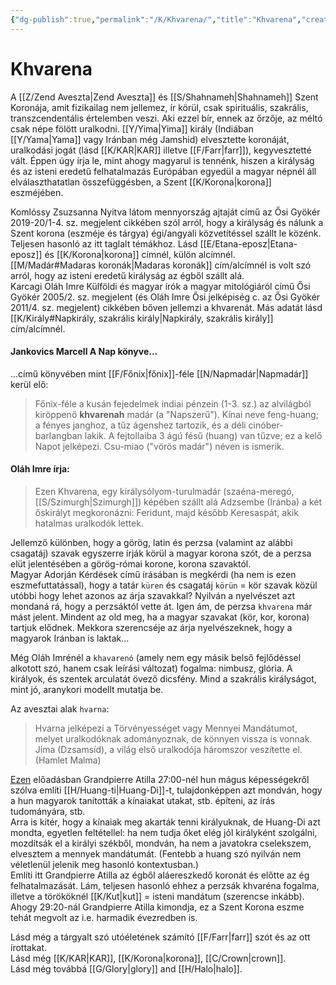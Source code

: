 ```yaml
---
{"dg-publish":true,"permalink":"/K/Khvarena/","title":"Khvarena","created":"2023-10-26T05:30","updated":"2025-05-09T22:48"}
---
```



# Khvarena

A [[Z/Zend Aveszta\|Zend Aveszta]] és [[S/Shahnameh\|Shahnameh]] Szent Koronája, amit fizikailag nem jellemez, ír körül, csak spirituális, szakrális, transzcendentális értelemben veszi. Aki ezzel bír, ennek az őrzője, az méltó csak népe fölött uralkodni. [[Y/Yima\|Yima]] király (Indiában [[Y/Yama\|Yama]] vagy Iránban még Jamshid) elvesztette koronáját, uralkodási jogát (lásd [[K/KAR\|KAR]] illetve [[F/Farr\|farr]]), kegyvesztetté vált. Éppen úgy írja le, mint ahogy magyarul is tennénk, hiszen a királyság és az isteni eredetű felhatalmazás Európában egyedül a magyar népnél áll elválaszthatatlan összefüggésben, a Szent [[K/Korona\|korona]] eszméjében.  

Komlóssy Zsuzsanna Nyitva látom mennyország ajtaját című az Ősi Gyökér 2019-20/1-4. sz. megjelent cikkében szól arról, hogy a királyság és nálunk a Szent korona (eszméje és tárgya) égi/angyali közvetítéssel szállt le közénk. Teljesen hasonló az itt taglalt témákhoz. Lásd [[E/Etana-eposz\|Etana-eposz]] és [[K/Korona\|korona]] címnél, külön alcímnél.  
[[M/Madár#Madaras koronák\|Madaras koronák]] cím/alcímnél is volt szó arról, hogy az isteni eredetű királyság az égből szállt alá.  
Karcagi Oláh Imre Külföldi és magyar írók a magyar mitológiáról című Ősi Gyökér 2005/2. sz. megjelent (és Oláh Imre Ősi jelképiség c. az Ősi Gyökér 2011/4. sz. megjelent) cikkében bőven jellemzi a khvarenát. Más adatát lásd [[K/Király#Napkirály, szakrális király\|Napkirály, szakrális király]] cím/alcímnél.  

#### Jankovics Marcell A Nap könyve...

...című könyvében mint [[F/Főnix\|főnix]]-féle [[N/Napmadár\|Napmadár]] kerül elő:  
> Főnix-féle a kusán fejedelmek indiai pénzein (1-3. sz.) az alvilágból kiröppenő **khvarenah** madár (a "Napszerű"). Kínai neve feng-huang; a fényes janghoz, a tűz ágenshez tartozik, és a déli cinóber-barlangban lakik. A fejtollaiba 3 ágú fésű (huang) van tűzve; ez a kelő Napot jelképezi. Csu-miao ("vörös madár") néven is ismerik.  

#### Oláh Imre írja:

> Ezen Khvarena, egy királysólyom-turulmadár (szaéna-meregó, [[S/Szimurgh\|Szimurgh]]) képében szállt alá Adzsembe (Iránba) a két őskirályt megkoronázni: Feridunt, majd később Keresaspát, akik hatalmas uralkodók lettek.

Jellemző különben, hogy a görög, latin és perzsa (valamint az alábbi csagatáj) szavak egyszerre írják körül a magyar korona szót, de a perzsa elüt jelentésében a görög-római korone, korona szavaktól.  
Magyar Adorján Kérdések című írásában is megkérdi (ha nem is ezen eszmefuttatással), hogy a tatár `küren` és csagatáj `körün` = kör szavak közül utóbbi hogy lehet azonos az árja szavakkal? Nyilván a nyelvészet azt mondaná rá, hogy a perzsáktól vette át. Igen ám, de perzsa `khvarena` már mást jelent. Mindent az old meg, ha a magyar szavakat (kör, kor, korona) tartjuk elődnek. Mekkora szerencséje az árja nyelvészeknek, hogy a magyarok Iránban is laktak...  

Még Oláh Imrénél a `khavarenó` (amely nem egy másik belső fejlődéssel alkotott szó, hanem csak leírási változat) fogalma: nimbusz, glória. A királyok, és szentek arculatát övező dicsfény. Mind a szakrális királyságot, mint jó, aranykori modellt mutatja be.  

Az avesztai alak `hvarna`:  
> Hvarna jelképezi a Törvényességet vagy Mennyei Mandátumot, melyet uralkodóknak adományoznak, de könnyen vissza is vonnak. Jima (Dzsamsíd), a világ első uralkodója háromszor veszítette el. (Hamlet Malma)

[Ezen](https://youtu.be/ZDxpS9YJwI4) előadásban Grandpierre Atilla 27:00-nél hun mágus képességekről szólva említi [[H/Huang-ti\|Huang-Di]]-t, tulajdonképpen azt mondván, hogy a hun magyarok tanították a kínaiakat utakat, stb. építeni, az írás tudományára, stb.  
Arra is kitér, hogy a kínaiak meg akarták tenni királyuknak, de Huang-Di azt mondta, egyetlen feltétellel: ha nem tudja őket elég jól királyként szolgálni, mozdítsák el a királyi székből, mondván, ha nem a javatokra cselekszem, elvesztem a mennyek mandátumát. (Fentebb a huang szó nyilván nem véletlenül jelenik meg hasonló kontextusban.)  
Említi itt Grandpierre Atilla az égből aláereszkedő koronát és előtte az ég felhatalmazását. Lám, teljesen hasonló ehhez a perzsák khvaréna fogalma, illetve a törököknél [[K/Kut\|kut]] = isteni mandátum (szerencse inkább).  
Ahogy 29:20-nál Grandpierre Atilla kimondja, ez a Szent Korona eszme tehát megvolt az i.e. harmadik évezredben is.  

Lásd még a tárgyalt szó utóéletének számító [[F/Farr\|farr]] szót és az ott írottakat.  
Lásd még [[K/KAR\|KAR]], [[K/Korona\|korona]], [[C/Crown\|crown]].  
Lásd még továbbá [[G/Glory\|glory]] and [[H/Halo\|halo]].  